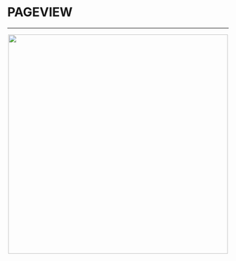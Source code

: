 # PAGEVIEW
---
<p align="center">
      <img width="500" src="https://user-images.githubusercontent.com/51033703/227618226-7d9082fb-b4bf-4608-8946-a6503a22e80a.png">
 </p>
